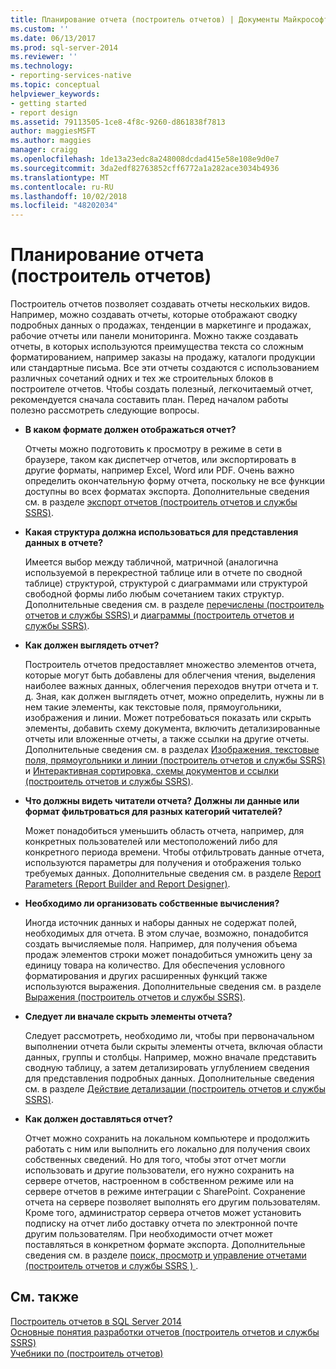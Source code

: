 ```yaml
---
title: Планирование отчета (построитель отчетов) | Документы Майкрософт
ms.custom: ''
ms.date: 06/13/2017
ms.prod: sql-server-2014
ms.reviewer: ''
ms.technology:
- reporting-services-native
ms.topic: conceptual
helpviewer_keywords:
- getting started
- report design
ms.assetid: 79113505-1ce8-4f8c-9260-d861838f7813
author: maggiesMSFT
ms.author: maggies
manager: craigg
ms.openlocfilehash: 1de13a23edc8a248008dcdad415e58e108e9d0e7
ms.sourcegitcommit: 3da2edf82763852cff6772a1a282ace3034b4936
ms.translationtype: MT
ms.contentlocale: ru-RU
ms.lasthandoff: 10/02/2018
ms.locfileid: "48202034"
---
```

# <a name="planning-a-report-report-builder"></a>Планирование отчета (построитель отчетов)
  Построитель отчетов позволяет создавать отчеты нескольких видов. Например, можно создавать отчеты, которые отображают сводку подробных данных о продажах, тенденции в маркетинге и продажах, рабочие отчеты или панели мониторинга. Можно также создавать отчеты, в которых используются преимущества текста со сложным форматированием, например заказы на продажу, каталоги продукции или стандартные письма. Все эти отчеты создаются с использованием различных сочетаний одних и тех же строительных блоков в построителе отчетов. Чтобы создать полезный, легкочитаемый отчет, рекомендуется сначала составить план. Перед началом работы полезно рассмотреть следующие вопросы.  
  
-   **В каком формате должен отображаться отчет?**  
  
     Отчеты можно подготовить к просмотру в режиме в сети в браузере, таком как диспетчер отчетов, или экспортировать в другие форматы, например Excel, Word или PDF. Очень важно определить окончательную форму отчета, поскольку не все функции доступны во всех форматах экспорта. Дополнительные сведения см. в разделе [экспорт отчетов &#40;построитель отчетов и службы SSRS&#41;](../report-builder/export-reports-report-builder-and-ssrs.md).  
  
-   **Какая структура должна использоваться для представления данных в отчете?**  
  
     Имеется выбор между табличной, матричной (аналогична используемой в перекрестной таблице или в отчете по сводной таблице) структурой, структурой с диаграммами или структурой свободной формы либо любым сочетанием таких структур. Дополнительные сведения см. в разделе [перечислены &#40;построитель отчетов и службы SSRS&#41; ](tables-matrices-and-lists-report-builder-and-ssrs.md) и [диаграммы &#40;построитель отчетов и службы SSRS&#41;](charts-report-builder-and-ssrs.md).  
  
-   **Как должен выглядеть отчет?**  
  
     Построитель отчетов предоставляет множество элементов отчета, которые могут быть добавлены для облегчения чтения, выделения наиболее важных данных, облегчения переходов внутри отчета и т. д. Зная, как должен выглядеть отчет, можно определить, нужны ли в нем такие элементы, как текстовые поля, прямоугольники, изображения и линии. Может потребоваться показать или скрыть элементы, добавить схему документа, включить детализированные отчеты или вложенные отчеты, а также ссылки на другие отчеты. Дополнительные сведения см. в разделах [Изображения, текстовые поля, прямоугольники и линии (построитель отчетов и службы SSRS)](rectangles-and-lines-report-builder-and-ssrs.md) и [Интерактивная сортировка, схемы документов и ссылки (построитель отчетов и службы SSRS)](interactive-sort-document-maps-and-links-report-builder-and-ssrs.md).  
  
-   **Что должны видеть читатели отчета? Должны ли данные или формат фильтроваться для разных категорий читателей?**  
  
     Может понадобиться уменьшить область отчета, например, для конкретных пользователей или местоположений либо для конкретного периода времени. Чтобы отфильтровать данные отчета, используются параметры для получения и отображения только требуемых данных. Дополнительные сведения см. в разделе [Report Parameters &#40;Report Builder and Report Designer&#41;](report-parameters-report-builder-and-report-designer.md).  
  
-   **Необходимо ли организовать собственные вычисления?**  
  
     Иногда источник данных и наборы данных не содержат полей, необходимых для отчета. В этом случае, возможно, понадобится создать вычисляемые поля. Например, для получения объема продаж элементов строки может понадобиться умножить цену за единицу товара на количество. Для обеспечения условного форматирования и других расширенных функций также используются выражения. Дополнительные сведения см. в разделе [Выражения (построитель отчетов и службы SSRS)](expressions-report-builder-and-ssrs.md).  
  
-   **Следует ли вначале скрыть элементы отчета?**  
  
     Следует рассмотреть, необходимо ли, чтобы при первоначальном выполнении отчета были скрыты элементы отчета, включая области данных, группы и столбцы. Например, можно вначале представить сводную таблицу, а затем детализировать углублением сведения для представления подробных данных. Дополнительные сведения см. в разделе [Действие детализации (построитель отчетов и службы SSRS)](drilldown-action-report-builder-and-ssrs.md).  
  
-   **Как должен доставляться отчет?**  
  
     Отчет можно сохранить на локальном компьютере и продолжить работать с ним или выполнить его локально для получения своих собственных сведений. Но для того, чтобы этот отчет могли использовать и другие пользователи, его нужно сохранить на сервере отчетов, настроенном в собственном режиме или на сервере отчетов в режиме интеграции с SharePoint. Сохранение отчета на сервере позволяет выполнять его другим пользователям. Кроме того, администратор сервера отчетов может установить подписку на отчет либо доставку отчета по электронной почте другим пользователям. При необходимости отчет может поставляться в конкретном формате экспорта. Дополнительные сведения см. в разделе [поиск, просмотр и управление отчетами &#40;построитель отчетов и службы SSRS &#41; ](../report-builder/finding-viewing-and-managing-reports-report-builder-and-ssrs.md).  
  
## <a name="see-also"></a>См. также  
 [Построитель отчетов в SQL Server 2014](../report-builder/report-builder-in-sql-server-2016.md)   
 [Основные понятия разработки отчетов &#40;построитель отчетов и службы SSRS&#41;](report-authoring-concepts-report-builder-and-ssrs.md)   
 [Учебники по &#40;построитель отчетов&#41;](../report-builder-tutorials.md)  
  
  
